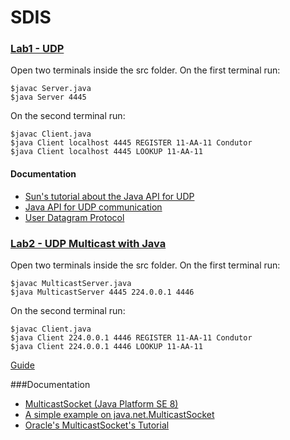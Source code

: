 # SDIS

### [Lab1 - UDP](https://github.com/pedro-c/FEUP-SDIS/tree/master/Lab1)

Open two terminals inside the src folder.
On the first terminal run:
```
$javac Server.java
$java Server 4445
```

On the second terminal run:
```
$javac Client.java
$java Client localhost 4445 REGISTER 11-AA-11 Condutor
$java Client localhost 4445 LOOKUP 11-AA-11
```
#### Documentation
* [Sun's tutorial about the Java API for UDP](http://docs.oracle.com/javase/tutorial/networking/datagrams/index.html)
* [Java API for UDP communication](https://moodle.up.pt/pluginfile.php/103736/mod_page/content/23/udp_java.pdf)
* [User Datagram Protocol](https://tools.ietf.org/html/rfc768)

### [Lab2 - UDP Multicast with Java](https://github.com/pedro-c/FEUP-SDIS/tree/master/Lab2)

Open two terminals inside the src folder.
On the first terminal run:
```
$javac MulticastServer.java
$java MulticastServer 4445 224.0.0.1 4446
```

On the second terminal run:
```
$javac Client.java
$java Client 224.0.0.1 4446 REGISTER 11-AA-11 Condutor
$java Client 224.0.0.1 4446 LOOKUP 11-AA-11
```

[Guide](https://web.fe.up.pt/~pfs/aulas/sd2017/labs/lab2.html)

###Documentation
* [MulticastSocket (Java Platform SE 8)](http://docs.oracle.com/javase/8/docs/api/java/net/MulticastSocket.html)
* [A simple example on java.net.MulticastSocket](https://examples.javacodegeeks.com/core-java/net/multicastsocket-net/java-net-multicastsocket-example/)
* [Oracle's MulticastSocket's Tutorial](http://docs.oracle.com/javase/tutorial/networking/datagrams/broadcasting.html)
